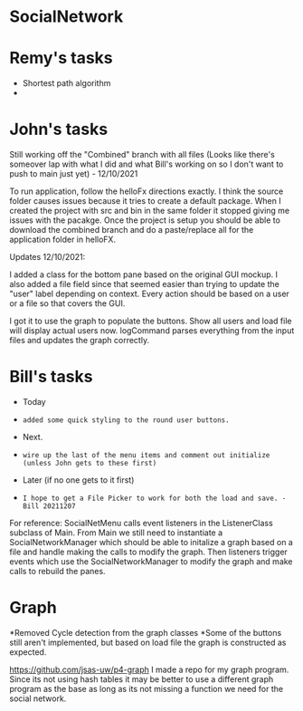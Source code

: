 # SocialNetwork

# Remy's tasks
- Shortest path algorithm
-

# John's tasks
Still working off the "Combined" branch with all files (Looks like there's someover lap with what I did and what Bill's working on so I don't want to push to main just yet) - 12/10/2021

To run application, follow the helloFx directions exactly. I think the source folder causes issues because it tries to create a default package. When I created the project with src and bin in the same folder it stopped giving me issues with the pacakge. Once the project is setup you should be able to download the combined branch and do a paste/replace all for the application folder in helloFX.

Updates 12/10/2021:

I added a class for the bottom pane based on the original GUI mockup. I also added a file field since that seemed easier than trying to update the "user" label depending on context. Every action should be based on a user or a file so that covers the GUI.

I got it to use the graph to populate the buttons. Show all users and load file will display actual users now. logCommand parses everything from the input files and updates the graph correctly.

# Bill's tasks
- Today 
-     added some quick styling to the round user buttons.
- Next.
-     wire up the last of the menu items and comment out initialize (unless John gets to these first)
- Later (if no one gets to it first)
-     I hope to get a File Picker to work for both the load and save. -Bill 20211207





For reference: SocialNetMenu calls event listeners in the ListenerClass subclass of Main. 
From Main we still need to instantiate a SocialNetworkManager
which should be able to initalize a graph based on a file
and handle making the calls to modify the graph. 
Then listeners trigger events which use the SocialNetworkManager to modify the graph
and make calls to rebuild the panes.




# Graph

*Removed Cycle detection from the graph classes
*Some of the buttons still aren't implemented, but based on load file the graph is constructed as expected.

https://github.com/jsas-uw/p4-graph
I made a repo for my graph program. 
Since its not using hash tables it may be 
better to use a different graph program as 
the base as long as its not missing
a function we need for the social network.
